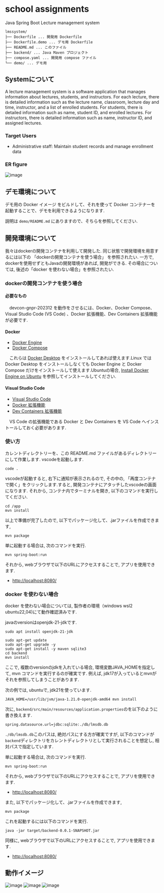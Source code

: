 # school assignments

Java Spring Boot Lecture management system

```text
lmssystem/
├── Dockerfile ... 開発用 Dockerfile
├── Dockerfile.demo ... デモ用 Dockerfile
├── README.md ... このファイル
├── backend/ ... Java Maven プロジェクト
├── compose.yaml ... 開発用 compose ファイル
└── demo/ ... デモ用
```

## Systemについて

A lecture management system is a software application that manages information about lectures, students, and instructors. For each lecture, there is detailed information such as the lecture name, classroom, lecture day and time, instructor, and a list of enrolled students. For students, there is detailed information such as name, student ID, and enrolled lectures. For instructors, there is detailed information such as name, instructor ID, and assigned lectures.

### Target Users

- Administrative staff: Maintain student records and manage enrollment data

### ER figure

![image](https://github.com/user-attachments/assets/743f1f23-b2e7-4e4a-b323-a75a3135480c)

## デモ環境について

デモ用の Docker イメージ をビルドして、それを使って Docker コンテナーを起動することで、デモを利用できるようになります.

説明は `demo/README.md` にありますので、そちらを参照してください.

## 開発環境について

我々はdockerの開発コンテナを利用して開発した. 同じ状態で開発環境を用意するには以下の 「dockerの開発コンテナを使う場合」 を参照されたい. 一方で, dockerを使用せずともJavaの開発環境があれば, 開発ができる. その場合については, 後述の「docker を使わない場合」を参照されたい.

### dockerの開発コンテナを使う場合

#### 必要なもの

　devcon-gnpr-202312 を動作をさせるには、Docker、Docker Compose、Visual Studio Code (VS Code) 、Docker 拡張機能、Dev Containers 拡張機能が必要です.

#### Docker

- [Docker Engine](https://docs.docker.com/engine/)
- [Docker Compose](https://docs.docker.com/compose/)

　これらは [Docker Desktop](https://docs.docker.com/desktop/) をインストールしてあれば使えます.Linux では Docker Desktop をインストールしなくても Docker Engine と Docker Compose だけをインストールして使えます.Ubuntuの場合,  [Install Docker Engine on Ubuntu](https://docs.docker.com/engine/install/ubuntu/) を参照してインストールしてください.

#### Visual Studio Code

- [Visual Studio Code](https://code.visualstudio.com/)
- [Docker 拡張機能](https://marketplace.visualstudio.com/items?itemName=ms-azuretools.vscode-docker)
- [Dev Containers 拡張機能](https://marketplace.visualstudio.com/items?itemName=ms-vscode-remote.remote-containers)

　VS Code の拡張機能である Docker と Dev Containers を VS Code へインストールしておく必要があります.

### 使い方

カレントディレクトリーを、この README.md ファイルがあるディレクトリーにして作業します. vscodeを起動します.

```console
code .
```

vscodeが起動すると,  右下に通知が表示されるので, その中の, 「再度コンテナで開く」をクリックします.すると, 開発コンテナにアタッチしたvscodeの画面になります. それから,  コンテナ内でターミナルを開き, 以下のコマンドを実行してください.

```console
cd /app
mvn install
```

以上で準備が完了したので, 以下でパッケージ化して、.jarファイルを作成できます,

```console
mvn package
```

単に起動する場合は, 次のコマンドを実行.

```console
mvn spring-boot:run
```

それから, webブラウザで以下のURLにアクセスすることで, アプリを使用できます.

- <http://localhost:8080/>

### docker を使わない場合

docker を使わない場合については, 製作者の環境（windows wsl2 ubuntu22,04)にて動作確認済みです.

javaのversionはopenjdk-21-jdkです.

```console
sudo apt install openjdk-21-jdk
```

```console
sudo apt-get update
sudo apt-get upgrade -y
sudo apt-get install -y maven sqlite3
cd backend
mvn install
```

ここで, 複数のversionのjdkを入れている場合, 環境変数JAVA_HOMEを指定して, mvn コマンドを実行するのが確実です. 例えば, jdk17が入っているとmvnがそれを参照してしまうことがあります.

次の例では, ubuntuで, jdk21を使っています.

```console
JAVA_HOME=/usr/lib/jvm/java-1.21.0-openjdk-amd64 mvn install
```

次に, `backend/src/main/resources/application.properties`のを以下のように書き換えます.

```properties
spring.datasource.url=jdbc:sqlite:./db/lmsdb.db
```

`./db/lmsdb.db`このパスは, 絶対パスにする方が確実ですが, 以下のコマンドが`backend`ディレクトリをカレントディレクトリとして実行されることを想定し, 相対パスで指定しています.

単に起動する場合は, 次のコマンドを実行.

```console
mvn spring-boot:run
```

それから, webブラウザで以下のURLにアクセスすることで, アプリを使用できます.

- <http://localhost:8080/>

また, 以下でパッケージ化して、.jarファイルを作成できます,

```console
mvn package
```

これを起動するには以下のコマンドを実行.

```console
java -jar target/backend-0.0.1-SNAPSHOT.jar 
```

同様に, webブラウザで以下のURLにアクセスすることで, アプリを使用できます.

- <http://localhost:8080/>

## 動作イメージ

![image](https://github.com/user-attachments/assets/31a44216-f617-4093-951a-259dca76787c)
![image](https://github.com/user-attachments/assets/ec357b44-9c7f-4cd6-8b7d-5468173b0038)
![image](https://github.com/user-attachments/assets/4d4a27ec-fdbe-4584-95cd-1c05f73531ce)
